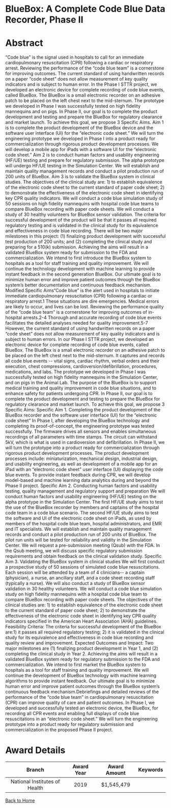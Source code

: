 
BlueBox: A Complete Code Blue Data Recorder, Phase II
=====================================================

# Abstract


“Code blue” is the signal used in hospitals to call for an immediate cardiopulmonary resuscitation (CPR) following a cardiac or respiratory arrest. Reviewing the performance of the “code blue team” is a cornerstone for improving outcomes. The current standard of using handwritten records on a paper “code sheet” does not allow measurement of key quality indicators and is subject to human error. In the Phase I STTR project, we developed an electronic device for complete recording of code blue events, called BlueBox. The BlueBox is a small electronic recorder on an adhesive patch to be placed on the left chest next to the mid-sternum. The prototype we developed in Phase I was successfully tested on high fidelity mannequins and on pigs. In Phase II, our goal is to complete the product development and testing and prepare the BlueBox for regulatory clearance and market launch. To achieve this goal, we propose 3 Specific Aims. Aim 1 is to complete the product development of the BlueBox device and the software user interface (UI) for the “electronic code sheet.” We will turn the engineering prototype we developed in Phase I into a product ready for commercialization through rigorous product development processes. We will develop a mobile app for iPads with a software UI for the “electronic code sheet.” Aim 2 is to conduct human factors and usability engineering (HF/UE) testing and prepare for regulatory submission. The alpha prototype will undergo HF/UE testing in the Simulation Center. We will establish and maintain quality management records and conduct a pilot production run of 200 units of BlueBox. Aim 3 is to validate the BlueBox system in clinical studies. The objectives of the clinical study are: 1) to establish equivalence of the electronic code sheet to the current standard of paper code sheet; 2) to demonstrate the effectiveness of the electronic code sheet in identifying key CPR quality indicators. We will conduct a code blue simulation study of 50 sessions on high fidelity mannequins with hospital code blue teams to compare BlueBox recording with paper code sheets. We will conduct a study of 30 healthy volunteers for BlueBox sensor validation. The criteria for successful development of the product will be that it passes all required regulatory testing and is validated in the clinical study for its equivalence and effectiveness in code blue recording. There will be two major milestones in this project: (1) finalizing product development with successful test production of 200 units; and (2) completing the clinical study and preparing for a 510(k) submission. Achieving the aims will result in a validated BlueBox system ready for submission to the FDA and commercialization. We intend to first introduce the BlueBox system to hospitals as a tool for staff training and quality improvement. We will continue the technology development with machine learning to provide instant feedback in the second generation BlueBox. Our ultimate goal is to minimize human error and improve patient outcomes through the BlueBox system’s better documentation and continuous feedback mechanism.
Modified Specific Aims“Code blue” is the alert used in hospitals to initiate immediate cardiopulmonary resuscitation (CPR) following a cardiac or respiratory arrest.1 These situations are dire emergencies. Medical errors are likely to occur, and lives can be lost. Reviewing the performance quality of the “code blue team” is a cornerstone for improving outcomes of in-hospital arrests.2-4 Thorough and accurate recording of code blue events facilitates the detailed analyses needed for quality improvement.5-7 However, the current standard of using handwritten records on a paper “code sheet” does not allow measurement of key quality indicators and is subject to human errors.
In our Phase I STTR project, we developed an electronic device for complete recording of code blue events, called BlueBox. The BlueBox is a small electronic recorder on an adhesive patch to be placed on the left chest next to the mid-sternum. It captures and records all code blue events -- vital signs, cardiac rhythm, verbal orders and their execution, chest compressions, cardioversion/defibrillation, procedures, medications, and labs. The prototype we developed in Phase I was successfully tested on high fidelity mannequins in the Simulation Center, and on pigs in the Animal Lab. The purpose of the BlueBox is to support medical training and quality improvement in code blue situations, and to enhance safety for patients undergoing CPR.
In Phase II, our goal is to complete the product development and testing to prepare the BlueBox for regulatory clearance and market launch. To achieve this goal, we propose 3 Specific Aims:
Specific Aim 1. Completing the product development of the BlueBox recorder and the software user interface (UI) for the “electronic code sheet”
In Phase I, after developing the BlueBox technology and completing its proof-of-concept, the engineering prototype was tested successfully. The firmware drives all sensors and enables simultaneous recordings of all parameters with time stamps. The circuit can withstand 5kV, which is what is used in cardioversion and defibrillation. In Phase II, we will turn the prototype into a product ready for commercialization through rigorous product development processes. The product development processes include: miniaturization, mechanical design, industrial design, and usability engineering, as well as development of a mobile app for an iPad with an “electronic code sheet” user interface (UI) displaying the code blue events. To provide instant feedback during CPR, we will develop model-based and machine learning data analytics during and beyond the Phase II project.
Specific Aim 2. Conducting human factors and usability testing, quality management and regulatory support and preparation
We will conduct human factors and usability engineering (HF/UE) testing on the alpha prototype in the Simulation Center. The first HF/UE study aims to test the use of the BlueBox recorder by members and captains of the hospital code team in a code blue scenario. The second HF/UE study aims to test the software and UI of the electronic code sheet on iPads, as used by members of the hospital code blue team, hospital administrators, and EMR and IT specialists. We will establish and maintain quality management records and conduct a pilot production run of 200 units of BlueBox. The pilot run units will be tested for reliability and validity in the Simulation Center. We will request a pre-submission meeting (Qsub) with the FDA. In the Qsub meeting, we will discuss specific regulatory submission requirements and obtain feedback on the clinical validation study.
Specific Aim 3. Validating the BlueBox system in clinical studies
We will first conduct a prospective study of 50 sessions of simulated code blue resuscitations. Each session will be attended by a team of 4 clinicians-- a captain (physician), a nurse, an ancillary staff, and a code sheet recording staff (typically a nurse). We will also conduct a study of BlueBox sensor validation in 30 healthy volunteers. We will conduct a code blue simulation study on high fidelity mannequins with a hospital code blue team to compare BlueBox recording with paper code sheets. The objectives of the clinical studies are: 1) to establish equivalence of the electronic code sheet to the current standard of paper code sheet; 2) to demonstrate the effectiveness of the electronic code sheet in identifying key CPR quality indicators specified in the American Heart Association (AHA) guidelines.
Feasibility Criteria: The criteria for successful development of the BlueBox are:1) it passes all required regulatory testing; 2) it is validated in the clinical study for its equivalence and effectiveness in code blue recording and quality review and improvement.
Expected Outcomes and Impact: Two major milestones are (1) finalizing product development in Year 1, and (2) completing the clinical study in Year 2. Achieving the aims will result in a validated BlueBox system ready for regulatory submission to the FDA and commercialization. We intend to first market the BlueBox system to hospitals as a tool for staff training and quality improvement. We will continue the development of BlueBox technology with machine learning algorithms to provide instant feedback. Our ultimate goal is to minimize human error and improve patient outcomes through the BlueBox system’s continuous feedback mechanism.Debriefings and detailed reviews of the performance of the “code blue team” in cardiopulmonary resuscitation
(CPR) can improve quality of care and patient outcomes. In Phase I, we developed and successfully tested an
electronic device, the BlueBox, for recording all CPR events and enabling full displays of code blue resuscitations in an “electronic code sheet.” We will turn the engineering prototype into a product ready for regulatory submission and commercialization in the proposed Phase II project.  

# Award Details

|Branch|Award Year|Award Amount|Keywords|
| :---: | :---: | :---: | :---: |
|National Institutes of Health|2019|$1,545,479||
  
  


[Back to Home](https://github.com/chrischow/dod_sbir_awards#2359)